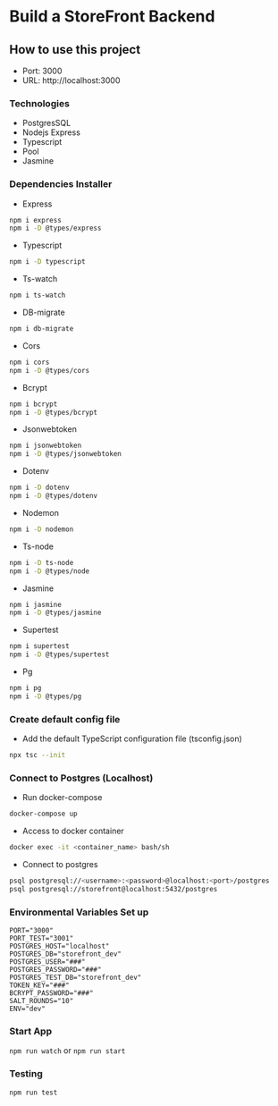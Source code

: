 # Build a StoreFront Backend
## How to use this project
- Port: 3000
- URL: http://localhost:3000

### Technologies
- PostgresSQL
- Nodejs Express
- Typescript
- Pool
- Jasmine

### Dependencies Installer

* Express
```bash
npm i express
npm i -D @types/express
```

* Typescript
```bash
npm i -D typescript
```

* Ts-watch
```bash
npm i ts-watch
```

* DB-migrate
```bash
npm i db-migrate
```

* Cors
```bash
npm i cors
npm i -D @types/cors
```

* Bcrypt
```bash
npm i bcrypt
npm i -D @types/bcrypt
```

* Jsonwebtoken
```bash
npm i jsonwebtoken
npm i -D @types/jsonwebtoken
```

* Dotenv
```bash
npm i -D dotenv
npm i -D @types/dotenv
```

* Nodemon
```bash
npm i -D nodemon
```

* Ts-node
```bash
npm i -D ts-node
npm i -D @types/node
```

* Jasmine
```bash
npm i jasmine
npm i -D @types/jasmine
```

* Supertest
```bash
npm i supertest
npm i -D @types/supertest
```

* Pg
```bash
npm i pg
npm i -D @types/pg
```

### Create default config file

* Add the default TypeScript configuration file (tsconfig.json)
```bash
npx tsc --init
```

### Connect to Postgres (Localhost)

* Run docker-compose
```bash
docker-compose up
```

* Access to docker container
```bash
docker exec -it <container_name> bash/sh
```

* Connect to postgres
```bash
psql postgresql://<username>:<password>@localhost:<port>/postgres
psql postgresql://storefront@localhost:5432/postgres
```

### Environmental Variables Set up
```
PORT="3000"
PORT_TEST="3001"
POSTGRES_HOST="localhost"
POSTGRES_DB="storefront_dev"
POSTGRES_USER="###"
POSTGRES_PASSWORD="###"
POSTGRES_TEST_DB="storefront_dev"
TOKEN_KEY="###"
BCRYPT_PASSWORD="###"
SALT_ROUNDS="10"
ENV="dev"
```

### Start App
`npm run watch` or `npm run start`

### Testing
`npm run test`